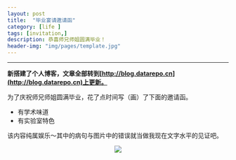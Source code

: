 ```yaml
---
layout: post
title:  "毕业宴请邀请函"
category: [life ]
tags: [invitation,]
description: 恭喜师兄师姐圆满毕业！
header-img: "img/pages/template.jpg"
---
```




----

**新搭建了个人博客，文章全部转到[http://blog.datarepo.cn](http://blog.datarepo.cn)上更新。**

为了庆祝师兄师姐圆满毕业，花了点时间写（画）了下面的邀请函。

* 有学术味道
* 有实验室特色

该内容纯属娱乐～其中的病句与图片中的错误就当做我现在文字水平的见证吧。
<center>
    <p><img src="http://7xsbrq.com1.z0.glb.clouddn.com/img/blogs/blog-invitation-20160329.jpg" align="center"></p>
</center>
